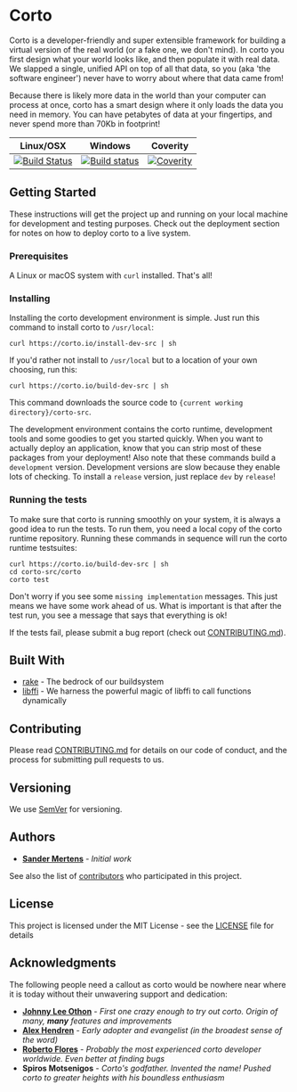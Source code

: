 # Corto
Corto is a developer-friendly and super extensible framework for building a virtual version of the real world (or a fake one, we don't mind). In corto you first design what your world looks like, and then populate it with real data. We slapped a single, unified API on top of all that data, so you (aka 'the software engineer') never have to worry about where that data came from!

Because there is likely more data in the world than your computer can process at once, corto has a smart design where it only loads the data you need in memory. You can have petabytes of data at your fingertips, and never spend more than 70Kb in footprint!

Linux/OSX | Windows | Coverity
----------|---------|---------
[![Build Status](https://travis-ci.org/cortoproject/corto.svg?branch=master)](https://travis-ci.org/cortoproject/corto) | [![Build status](https://ci.appveyor.com/api/projects/status/549itmv72ut0ia51?svg=true)](https://ci.appveyor.com/project/SanderMertens/corto) | [![Coverity](https://scan.coverity.com/projects/3807/badge.svg)](https://scan.coverity.com/projects/3807)

## Getting Started
These instructions will get the project up and running on your local machine for development and testing purposes. Check out the deployment section for notes on how to deploy corto to a live system.

### Prerequisites
A Linux or macOS system with `curl` installed. That's all!

### Installing
Installing the corto development environment is simple. Just run this command to install corto to `/usr/local`:
```
curl https://corto.io/install-dev-src | sh
```
If you'd rather not install to `/usr/local` but to a location of your own choosing, run this:
```
curl https://corto.io/build-dev-src | sh
```
This command downloads the source code to `{current working directory}/corto-src`.

The development environment contains the corto runtime, development tools and some goodies to get you started quickly. When you want to actually deploy an application, know that you can strip most of these packages from your deployment! Also note that these commands build a `development` version. Development versions are slow because they enable lots of checking. To install a `release` version, just replace `dev` by `release`!

### Running the tests
To make sure that corto is running smoothly on your system, it is always a good idea to run the tests. To run them, you need a local copy of the corto runtime repository. Running these commands in sequence will run the corto runtime testsuites:

```
curl https://corto.io/build-dev-src | sh
cd corto-src/corto
corto test
```
Don't worry if you see some `missing implementation` messages. This just means we have some work ahead of us. What is important is that after the test run, you see a message that says that everything is ok!

If the tests fail, please submit a bug report (check out [CONTRIBUTING.md](https://gist.github.com/PurpleBooth/b24679402957c63ec426)). 

## Built With
* [rake](https://github.com/ruby/rake) - The bedrock of our buildsystem
* [libffi](https://github.com/libffi/libffi) - We harness the powerful magic of libffi to call functions dynamically

## Contributing
Please read [CONTRIBUTING.md](https://gist.github.com/PurpleBooth/b24679402957c63ec426) for details on our code of conduct, and the process for submitting pull requests to us.

## Versioning
We use [SemVer](http://semver.org/) for versioning.

## Authors
* [**Sander Mertens**](https://github.com/SanderMertens) - *Initial work*

See also the list of [contributors](https://github.com/cortoproject/corto/contributors) who participated in this project.

## License
This project is licensed under the MIT License - see the [LICENSE](LICENSE) file for details

## Acknowledgments
The following people need a callout as corto would be nowhere near where it is today without their unwavering support and dedication:
* [**Johnny Lee Othon**](https://github.com/jleeothon) - *First one crazy enough to try out corto. Origin of many, **many** features and improvements*
* [**Alex Hendren**](https://github.com/ahendren) - *Early adopter and evangelist (in the broadest sense of the word)*
* [**Roberto Flores**](https://github.com/rfloresx) - *Probably the most experienced corto developer worldwide. Even better at finding bugs*
* **Spiros Motsenigos** - *Corto's godfather. Invented the name! Pushed corto to greater heights with his boundless enthusiasm*
